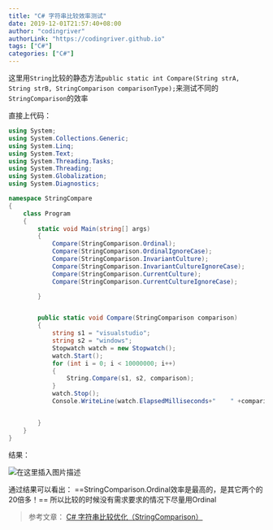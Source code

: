 ```yaml
---
title: "C# 字符串比较效率测试"
date: 2019-12-01T21:57:40+08:00
author: "codingriver"
authorLink: "https://codingriver.github.io"
tags: ["C#"]
categories: ["C#"]
---
```


<!--more-->


这里用`String`比较的静态方法`public static int Compare(String strA, String strB, StringComparison comparisonType);`来测试不同的`StringComparison`的效率

直接上代码：
```csharp
using System;
using System.Collections.Generic;
using System.Linq;
using System.Text;
using System.Threading.Tasks;
using System.Threading;
using System.Globalization;
using System.Diagnostics;

namespace StringCompare
{
    class Program
    {
        static void Main(string[] args)
        {
            Compare(StringComparison.Ordinal);
            Compare(StringComparison.OrdinalIgnoreCase);
            Compare(StringComparison.InvariantCulture);
            Compare(StringComparison.InvariantCultureIgnoreCase);
            Compare(StringComparison.CurrentCulture);
            Compare(StringComparison.CurrentCultureIgnoreCase);

        }


        public static void Compare(StringComparison comparison)
        {
            string s1 = "visualstudio";
            string s2 = "windows";
            Stopwatch watch = new Stopwatch();
            watch.Start();
            for (int i = 0; i < 10000000; i++)
            {
                String.Compare(s1, s2, comparison);
            }
            watch.Stop();
            Console.WriteLine(watch.ElapsedMilliseconds+"    " +comparison.ToString());


        }
    }
}

```
结果：

  

![在这里插入图片描述](https://img-blog.csdnimg.cn/20181102173048672.png)  


通过结果可以看出：
==StringComparison.Ordinal效率是最高的，是其它两个的20倍多！==
所以比较的时候没有需求要求的情况下尽量用Ordinal


>参考文章：
>[C# 字符串比较优化（StringComparison）](https://blog.csdn.net/sinat_27657511/article/details/52275327)
